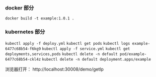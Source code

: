 ### docker 部分
`docker build -t example:1.0.1 . `

### kubernetes 部分
`kubectl apply -f deploy.yml`
`kubectl get pods`
`kubectl logs example-6477c68b54-f6kg9`
`kubectl apply -f service.yml`
`kubectl get deployments,services,pods`
`kubectl delete -n default pod/example-6477c68b54-ckl4z`
`kubectl delete -n default deployment.apps/example`


浏览器打开： http://localhost:30008/demo/getIp
